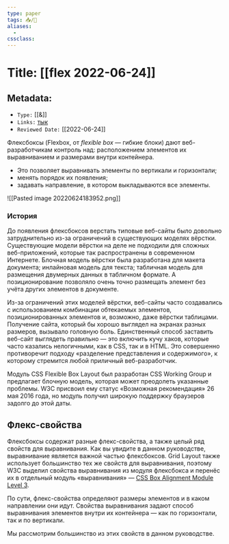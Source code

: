 ```yaml
---
type: paper
tags: 📥️/📜️
aliases:
  - 
cssclass: 
---
```




# Title: **[[flex 2022-06-24]]**


## Metadata:

- `Type:` [[&]]
- `Links:` [тык](https://webref.ru/layout/flexbox-tutorial)
- `Reviewed Date:` [[2022-06-24]]


Флексбоксы (Flexbox, от _flexible box_ — гибкие блоки) дают веб-разработчикам контроль над: расположением элементов их выравниванием и размерами внутри контейнера. 

- Это позволяет выравнивать элементы по вертикали и горизонтали;
-  менять порядок их появления; 
-  задавать направление, в котором выкладываются все элементы.

![[Pasted image 20220624183952.png]]



### История
До появления флексбоксов верстать типовые веб-сайты было довольно затруднительно из-за ограничений в существующих моделях вёрстки. Существующие модели вёрстки на деле не подходили для сложных веб-приложений, которые так распространены в современном Интернете. Блочная модель вёрстки была разработана для макета документа; инлайновая модель для текста; табличная модель для размещения двумерных данных в табличном формате. А позиционирование позволяло очень точно размещать элемент без учёта других элементов в документе.

Из-за ограничений этих моделей вёрстки, веб-сайты часто создавались с использованием комбинации обтекаемых элементов, позиционированных элементов и, возможно, даже вёрстки таблицами. Получение сайта, который бы хорошо выглядел на экранах разных размеров, вызывало головную боль. Единственный способ заставить веб-сайт выглядеть правильно — это включить кучу хаков, которые часто казались нелогичными, как в CSS, так и в HTML. Это совершенно противоречит подходу «разделение представления и содержимого», к которому стремится любой приличный веб-разработчик.

Модуль CSS Flexible Box Layout был разработан CSS Working Group и предлагает блочную модель, которая может преодолеть указанные проблемы. W3C присвоил ему статус «Возможная рекомендация» 26 мая 2016 года, но модуль получил широкую поддержку браузеров задолго до этой даты.

## Флекс-свойства

Флексбоксы содержат разные флекс-свойства, а также целый ряд свойств для выравнивания. Как вы увидите в данном руководстве, выравнивание является важной частью флексбоксов. Grid Layout также использует большинство тех же свойств для выравнивания, поэтому W3C выделил свойства выравнивания из модуля флексбокса и перенёс их в отдельный модуль «выравнивания» — [CSS Box Alignment Module Level 3](https://www.w3.org/TR/css-align-3/).

По сути, флекс-свойства определяют размеры элементов и в каком направлении они идут. Свойства выравнивания задают способ выравнивания элементов внутри их контейнера — как по горизонтали, так и по вертикали.

Мы рассмотрим большинство из этих свойств в данном руководстве.




